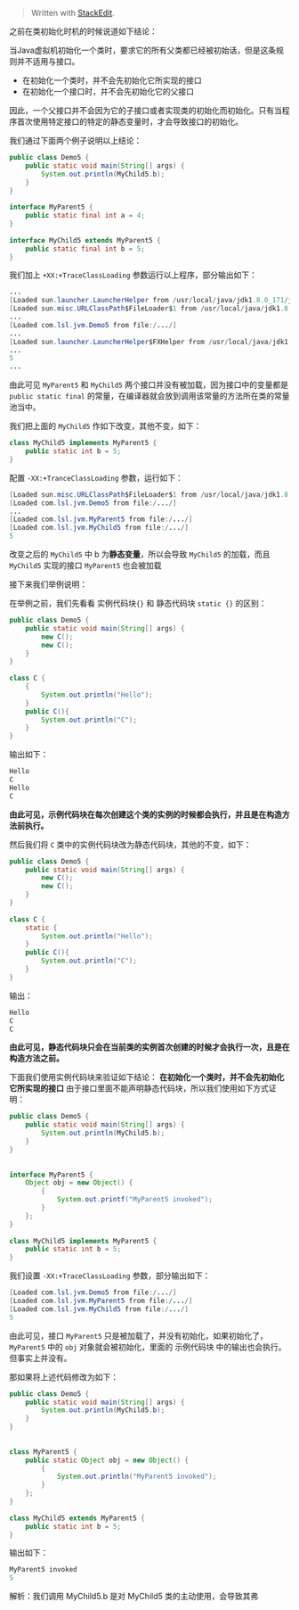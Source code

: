 


> Written with [StackEdit](https://stackedit.io/).

之前在类初始化时机的时候说道如下结论：

当Java虚拟机初始化一个类时，要求它的所有父类都已经被初始话，但是这条规则并不适用与接口。
- 在初始化一个类时，并不会先初始化它所实现的接口
- 在初始化一个接口时，并不会先初始化它的父接口

因此，一个父接口并不会因为它的子接口或者实现类的初始化而初始化。只有当程序首次使用特定接口的特定的静态变量时，才会导致接口的初始化。

我们通过下面两个例子说明以上结论：

```java
public class Demo5 {  
    public static void main(String[] args) {  
        System.out.println(MyChild5.b);  
    }  
}  
  
interface MyParent5 {  
    public static final int a = 4;  
}  
  
interface MyChild5 extends MyParent5 {  
    public static final int b = 5;  
}
```

我们加上 `+XX:+TraceClassLoading` 参数运行以上程序，部分输出如下：

```java
...
[Loaded sun.launcher.LauncherHelper from /usr/local/java/jdk1.8.0_171/jre/lib/rt.jar]
[Loaded sun.misc.URLClassPath$FileLoader$1 from /usr/local/java/jdk1.8.0_171/jre/lib/rt.jar]
...
[Loaded com.lsl.jvm.Demo5 from file:/.../]
...
[Loaded sun.launcher.LauncherHelper$FXHelper from /usr/local/java/jdk1.8.0_171/jre/lib/rt.jar]
...
5
...
```

由此可见 `MyParent5` 和 `MyChild5` 两个接口并没有被加载，因为接口中的变量都是 `public static final` 的常量，在编译器就会放到调用该常量的方法所在类的常量池当中。

我们把上面的 `MyChild5` 作如下改变，其他不变，如下：

```java
class MyChild5 implements MyParent5 {  
    public static int b = 5;  
}
```

配置 `-XX:+TranceClassLoading` 参数，运行如下：

```java
[Loaded sun.misc.URLClassPath$FileLoader$1 from /usr/local/java/jdk1.8.0_171/jre/lib/rt.jar]
[Loaded com.lsl.jvm.Demo5 from file:/.../]
...
[Loaded com.lsl.jvm.MyParent5 from file:/.../]
[Loaded com.lsl.jvm.MyChild5 from file:/.../]
5
```
改变之后的 `MyChild5` 中 b 为**静态变量**，所以会导致 `MyChild5` 的加载，而且 `MyChild5` 实现的接口 `MyParent5` 也会被加载

接下来我们举例说明：

在举例之前，我们先看看 实例代码块`{}` 和 静态代码块 `static {}` 的区别：

```java
public class Demo5 {  
    public static void main(String[] args) {  
        new C();  
        new C();  
    }  
}  
  
class C {  
    {  
        System.out.println("Hello");  
    }  
    public C(){  
        System.out.println("C");  
    }  
}
```
输出如下：
```java
Hello
C
Hello
C
```
**由此可见，示例代码块在每次创建这个类的实例的时候都会执行，并且是在构造方法前执行。**

然后我们将 `C` 类中的实例代码块改为静态代码块，其他的不变，如下：

```java
public class Demo5 {  
    public static void main(String[] args) {  
        new C();  
        new C();  
    }  
}  
  
class C {  
    static {  
        System.out.println("Hello");  
    }  
    public C(){  
        System.out.println("C");  
    }  
}
```
输出：
```java
Hello
C
C
```
**由此可见，静态代码块只会在当前类的实例首次创建的时候才会执行一次，且是在构造方法之前。**

下面我们使用实例代码块来验证如下结论：
**在初始化一个类时，并不会先初始化它所实现的接口**
由于接口里面不能声明静态代码块，所以我们使用如下方式证明：
```java
public class Demo5 {  
    public static void main(String[] args) {  
        System.out.println(MyChild5.b);  
    }  
}  
  
  
interface MyParent5 {  
    Object obj = new Object() {  
        {  
            System.out.printf("MyParent5 invoked");  
        }  
    };  
}  
  
class MyChild5 implements MyParent5 {  
    public static int b = 5;  
}
```

我们设置 `-XX:+TraceClassLoading` 参数，部分输出如下：

```java
[Loaded com.lsl.jvm.Demo5 from file:/.../]
[Loaded com.lsl.jvm.MyParent5 from file:/.../]
[Loaded com.lsl.jvm.MyChild5 from file:/.../]
5
```

由此可见，接口 `MyParent5` 只是被加载了，并没有初始化，如果初始化了，`MyParent5` 中的 `obj` 对象就会被初始化，里面的 示例代码块 中的输出也会执行。但事实上并没有。

那如果将上述代码修改为如下：

```java
public class Demo5 {  
    public static void main(String[] args) {  
        System.out.println(MyChild5.b);  
    }  
}  
  
  
class MyParent5 {  
    public static Object obj = new Object() {  
        {  
            System.out.println("MyParent5 invoked");  
        }  
    };  
} 
  
class MyChild5 extends MyParent5 {  
    public static int b = 5;  
}
```

输出如下：

```java
MyParent5 invoked
5
```

解析：我们调用 MyChild5.b 是对 MyChild5 类的主动使用，会导致其弗






<!--stackedit_data:
eyJoaXN0b3J5IjpbNDA2NjQ1ODk5LDE1OTI3ODE4NDksMTY2OT
Q0ODEzOCw0MDk2MjU1MTcsLTE1MDc5NzY2MDksMTM2NDYwNTg1
NSw0NDIzNTU5NzMsNzM4Mzc2MDUwLDczMDk5ODExNl19
-->